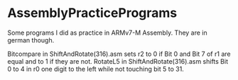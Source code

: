 # AssemblyPracticePrograms
Some programs I did as practice in ARMv7-M Assembly. They are in german though.

Bitcompare in ShiftAndRotate(316).asm sets r2 to 0 if Bit 0 and Bit 7 of r1 are equal and to 1 if they are not.
RotateL5 in ShiftAndRotate(316).asm shifts Bit 0 to 4 in r0 one digit to the left while not touching bit 5 to 31.

